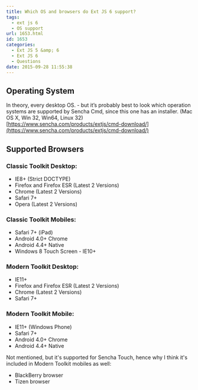 ```yaml
---
title: Which OS and browsers do Ext JS 6 support?
tags:
  - ext js 6
  - OS support
url: 1653.html
id: 1653
categories:
  - Ext JS 5 &amp; 6
  - Ext JS 6
  - Questions
date: 2015-09-28 11:55:38
---
```


Operating System
----------------

In theory, every desktop OS. - but it’s probably best to look which operation systems are supported by Sencha Cmd, since this one has an installer. (Mac OS X, Win 32, Win64, Linux 32) [https://www.sencha.com/products/extjs/cmd-download/](https://www.sencha.com/products/extjs/cmd-download/)

Supported Browsers
------------------

### Classic Toolkit Desktop:

*   IE8+ (Strict DOCTYPE)
*   Firefox and Firefox ESR (Latest 2 Versions)
*   Chrome (Latest 2 Versions)
*   Safari 7+
*   Opera (Latest 2 Versions)

### Classic Toolkit Mobiles:

*   Safari 7+ (iPad)
*   Android 4.0+ Chrome
*   Android 4.4+ Native
*   Windows 8 Touch Screen - IE10+

### Modern Toolkit Desktop:

*   IE11+
*   Firefox and Firefox ESR (Latest 2 Versions)
*   Chrome (Latest 2 Versions)
*   Safari 7+

### Modern Toolkit Mobile:

*   IE11+ (Windows Phone)
*   Safari 7+
*   Android 4.0+ Chrome
*   Android 4.4+ Native

Not mentioned, but it's supported for Sencha Touch, hence why I think it's included in Modern Toolkit mobiles as well:

*   BlackBerry browser
*   Tizen browser